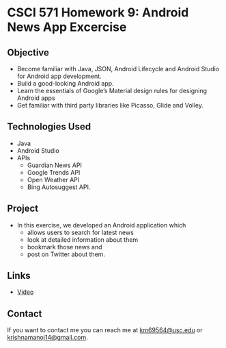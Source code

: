 # CSCI 571 Homework 9: Android News App Excercise

## Objective
* Become familiar with Java, JSON, Android Lifecycle and Android Studio for Android app development.
* Build a good-looking Android app.
* Learn the essentials of Google’s Material design rules for designing Android apps
* Get familiar with third party libraries like Picasso, Glide and Volley.

## Technologies Used
* Java
* Android Studio
* APIs 
	- Guardian News API
	- Google Trends API
	- Open Weather API
	- Bing Autosuggest API.

## Project
* In this exercise, we developed an Android application which 
	- allows users to search for latest news
	- look at detailed information about them
	- bookmark those news and
	- post on Twitter about them.
	
## Links
* [Video](https://www.youtube.com/watch?v=cMV1sPWgaTA)

## Contact
If you want to contact me you can reach me at <km69564@usc.edu> or <krishnamanoj14@gmail.com>.
